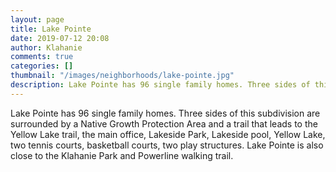 ```yaml
---
layout: page
title: Lake Pointe
date: 2019-07-12 20:08
author: Klahanie
comments: true
categories: []
thumbnail: "/images/neighborhoods/lake-pointe.jpg"
description: Lake Pointe has 96 single family homes. Three sides of this subdivision are surrounded by a Native Growth Protection Area and a trail that leads to the Yellow Lake trail, the main office, Lakeside Park, Lakeside pool, Yellow Lake, two tennis courts, basketball courts, two play structures. Lake Pointe is also close to the Klahanie Park and Powerline walking trail.
---
```


Lake Pointe has 96 single family homes. Three sides of this subdivision are surrounded by a Native Growth Protection Area and a trail that leads to the Yellow Lake trail, the main office, Lakeside Park, Lakeside pool, Yellow Lake, two tennis courts, basketball courts, two play structures. Lake Pointe is also close to the Klahanie Park and Powerline walking trail.

<object type="image/svg+xml" data="{{site.url}}/images/neighborhoods/lake-pointe.svg" class="img-fluid"/>